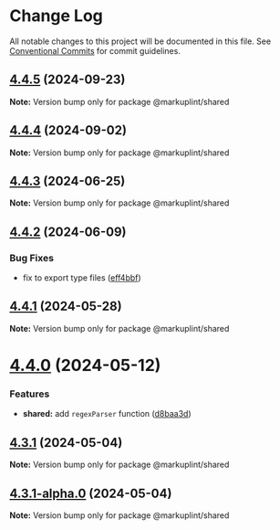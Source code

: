 # Change Log

All notable changes to this project will be documented in this file.
See [Conventional Commits](https://conventionalcommits.org) for commit guidelines.

## [4.4.5](https://github.com/markuplint/markuplint/compare/@markuplint/shared@4.4.4...@markuplint/shared@4.4.5) (2024-09-23)

**Note:** Version bump only for package @markuplint/shared





## [4.4.4](https://github.com/markuplint/markuplint/compare/@markuplint/shared@4.4.3...@markuplint/shared@4.4.4) (2024-09-02)

**Note:** Version bump only for package @markuplint/shared





## [4.4.3](https://github.com/markuplint/markuplint/compare/@markuplint/shared@4.4.2...@markuplint/shared@4.4.3) (2024-06-25)

**Note:** Version bump only for package @markuplint/shared

## [4.4.2](https://github.com/markuplint/markuplint/compare/@markuplint/shared@4.4.1...@markuplint/shared@4.4.2) (2024-06-09)

### Bug Fixes

- fix to export type files ([eff4bbf](https://github.com/markuplint/markuplint/commit/eff4bbfd127574809dc5e15d7cafe87699758ee0))

## [4.4.1](https://github.com/markuplint/markuplint/compare/@markuplint/shared@4.4.0...@markuplint/shared@4.4.1) (2024-05-28)

**Note:** Version bump only for package @markuplint/shared

# [4.4.0](https://github.com/markuplint/markuplint/compare/@markuplint/shared@4.3.1...@markuplint/shared@4.4.0) (2024-05-12)

### Features

- **shared:** add `regexParser` function ([d8baa3d](https://github.com/markuplint/markuplint/commit/d8baa3d3ce33eb5e647d8353fd3065ba2926fd9f))

## [4.3.1](https://github.com/markuplint/markuplint/compare/@markuplint/shared@4.3.1-alpha.0...@markuplint/shared@4.3.1) (2024-05-04)

**Note:** Version bump only for package @markuplint/shared

## [4.3.1-alpha.0](https://github.com/markuplint/markuplint/compare/@markuplint/shared@4.3.0...@markuplint/shared@4.3.1-alpha.0) (2024-05-04)

**Note:** Version bump only for package @markuplint/shared

